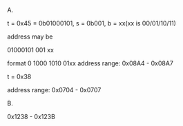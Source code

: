 A.

t = 0x45 = 0b01000101, s = 0b001, b = xx(xx is 00/01/10/11)

address may be

01000101 001 xx

format
0 1000 1010 01xx
address range: 0x08A4 - 0x08A7

t = 0x38

address range: 0x0704 - 0x0707

B.

0x1238 - 0x123B